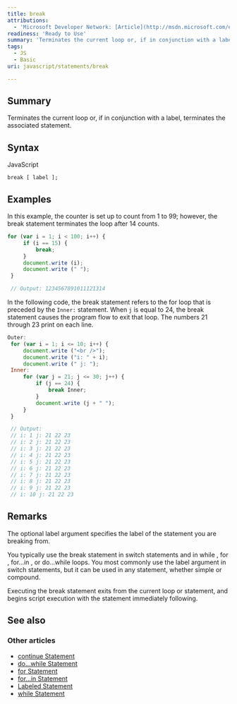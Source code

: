 ```yaml
---
title: break
attributions:
  - 'Microsoft Developer Network: [Article](http://msdn.microsoft.com/en-us/library/ie/3fhdxafb(v=vs.94).aspx)'
readiness: 'Ready to Use'
summary: 'Terminates the current loop or, if in conjunction with a label, terminates the associated statement.'
tags:
  - JS
  - Basic
uri: javascript/statements/break

---
```

## <span>Summary</span>

Terminates the current loop or, if in conjunction with a label, terminates the associated statement.

## <span>Syntax</span>

<span class="language">JavaScript</span>

    break [ label ];

## <span>Examples</span>

In this example, the counter is set up to count from 1 to 99; however, the break statement terminates the loop after 14 counts.

``` js
for (var i = 1; i < 100; i++) {
     if (i == 15) {
         break;
     }
     document.write (i);
     document.write (" ");
 }

 // Output: 1234567891011121314
```

In the following code, the break statement refers to the for loop that is preceded by the `Inner:` statement. When `j` is equal to 24, the break statement causes the program flow to exit that loop. The numbers 21 through 23 print on each line.

``` js
Outer:
 for (var i = 1; i <= 10; i++) {
     document.write ("<br />");
     document.write ("i: " + i);
     document.write (" j: ");
 Inner:
     for (var j = 21; j <= 30; j++) {
         if (j == 24) {
             break Inner;
         }
         document.write (j + " ");
     }
 }

 // Output:
 // i: 1 j: 21 22 23
 // i: 2 j: 21 22 23
 // i: 3 j: 21 22 23
 // i: 4 j: 21 22 23
 // i: 5 j: 21 22 23
 // i: 6 j: 21 22 23
 // i: 7 j: 21 22 23
 // i: 8 j: 21 22 23
 // i: 9 j: 21 22 23
 // i: 10 j: 21 22 23
```

## <span>Remarks</span>

The optional label argument specifies the label of the statement you are breaking from.

You typically use the break statement in switch statements and in while , for , for...in , or do...while loops. You most commonly use the label argument in switch statements, but it can be used in any statement, whether simple or compound.

Executing the break statement exits from the current loop or statement, and begins script execution with the statement immediately following.

## <span>See also</span>

### <span>Other articles</span>

-   [continue Statement](/javascript/statements/continue)
-   [do...while Statement](/javascript/statements/do_while)
-   [for Statement](/javascript/statements/for)
-   [for...in Statement](/javascript/statements/for_in)
-   [Labeled Statement](/javascript/statements/Labeled)
-   [while Statement](/javascript/statements/while)


